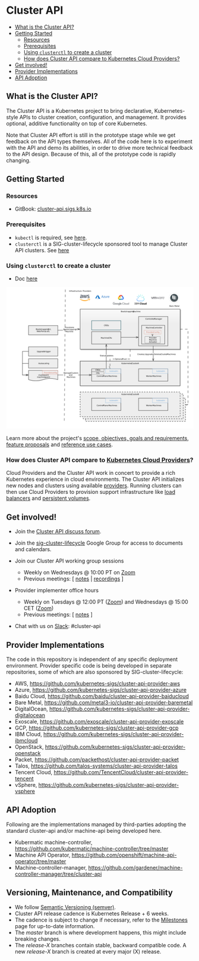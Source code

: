 # Cluster API
<!-- START doctoc generated TOC please keep comment here to allow auto update -->
<!-- DON'T EDIT THIS SECTION, INSTEAD RE-RUN doctoc TO UPDATE -->


- [What is the Cluster API?](#what-is-the-cluster-api)
- [Getting Started](#getting-started)
  - [Resources](#resources)
  - [Prerequisites](#prerequisites)
  - [Using `clusterctl` to create a cluster](#using-clusterctl-to-create-a-cluster)
  - [How does Cluster API compare to Kubernetes Cloud Providers?](#how-does-cluster-api-compare-to-kubernetes-cloud-providers)
- [Get involved!](#get-involved)
- [Provider Implementations](#provider-implementations)
- [API Adoption](#api-adoption)

<!-- END doctoc generated TOC please keep comment here to allow auto update -->
## What is the Cluster API?

The Cluster API is a Kubernetes project to bring declarative, Kubernetes-style
APIs to cluster creation, configuration, and management. It provides optional,
additive functionality on top of core Kubernetes.

Note that Cluster API effort is still in the prototype stage while we get
feedback on the API types themselves. All of the code here is to experiment with
the API and demo its abilities, in order to drive more technical feedback to the
API design. Because of this, all of the prototype code is rapidly changing.

## Getting Started

### Resources

* GitBook: [cluster-api.sigs.k8s.io](https://cluster-api.sigs.k8s.io)

### Prerequisites
* `kubectl` is required, see [here](http://kubernetes.io/docs/user-guide/prereqs/).
* `clusterctl` is a SIG-cluster-lifecycle sponsored tool to manage Cluster API clusters. See [here](cmd/clusterctl)

### Using `clusterctl` to create a cluster
* Doc [here](./docs/how-to-use-clusterctl.md)

![Cluster API Architecture](./docs/book/common_code/architecture.svg "Cluster API Architecture")

Learn more about the project's [scope, objectives, goals and requirements](./docs/scope-and-objectives.md), [feature proposals](./docs/proposals/) and [reference use cases](./docs/staging-use-cases.md).

### How does Cluster API compare to [Kubernetes Cloud Providers](https://kubernetes.io/docs/concepts/cluster-administration/cloud-providers/)?

Cloud Providers and the Cluster API work in concert to provide a rich Kubernetes experience in cloud environments.
The Cluster API initializes new nodes and clusters using available [providers](#Provider-Implementations).
Running clusters can then use Cloud Providers to provision support infrastructure like
[load balancers](https://kubernetes.io/docs/tasks/access-application-cluster/create-external-load-balancer/)
and [persistent volumes](https://kubernetes.io/docs/concepts/storage/persistent-volumes/).

## Get involved!

* Join the [Cluster API discuss forum](https://discuss.kubernetes.io/c/contributors/cluster-api).

* Join the [sig-cluster-lifecycle](https://groups.google.com/forum/#!forum/kubernetes-sig-cluster-lifecycle)
Google Group for access to documents and calendars.

* Join our Cluster API working group sessions
  * Weekly on Wednesdays @ 10:00 PT on [Zoom][zoomMeeting]
  * Previous meetings: \[ [notes][notes] | [recordings][recordings] \]

* Provider implementer office hours
  * Weekly on Tuesdays @ 12:00 PT ([Zoom][providerZoomMeetingTues]) and Wednesdays @ 15:00 CET ([Zoom][providerZoomMeetingWed])
  * Previous meetings: \[ [notes][implementerNotes] \]

* Chat with us on [Slack](http://slack.k8s.io/): #cluster-api

## Provider Implementations

The code in this repository is independent of any specific deployment environment.
Provider specific code is being developed in separate repositories, some of which
are also sponsored by SIG-cluster-lifecycle:

  * AWS, https://github.com/kubernetes-sigs/cluster-api-provider-aws
  * Azure, https://github.com/kubernetes-sigs/cluster-api-provider-azure
  * Baidu Cloud, https://github.com/baidu/cluster-api-provider-baiducloud
  * Bare Metal, https://github.com/metal3-io/cluster-api-provider-baremetal
  * DigitalOcean, https://github.com/kubernetes-sigs/cluster-api-provider-digitalocean
  * Exoscale, https://github.com/exoscale/cluster-api-provider-exoscale
  * GCP, https://github.com/kubernetes-sigs/cluster-api-provider-gcp
  * IBM Cloud, https://github.com/kubernetes-sigs/cluster-api-provider-ibmcloud
  * OpenStack, https://github.com/kubernetes-sigs/cluster-api-provider-openstack
  * Packet, https://github.com/packethost/cluster-api-provider-packet
  * Talos, https://github.com/talos-systems/cluster-api-provider-talos
  * Tencent Cloud, https://github.com/TencentCloud/cluster-api-provider-tencent
  * vSphere, https://github.com/kubernetes-sigs/cluster-api-provider-vsphere

## API Adoption

Following are the implementations managed by third-parties adopting the standard cluster-api and/or machine-api being developed here.

  * Kubermatic machine-controller, https://github.com/kubermatic/machine-controller/tree/master
  * Machine API Operator, https://github.com/openshift/machine-api-operator/tree/master
  * Machine-controller-manager, https://github.com/gardener/machine-controller-manager/tree/cluster-api

## Versioning, Maintenance, and Compatibility

- We follow [Semantic Versioning (semver)](https://semver.org/).
- Cluster API release cadence is Kubernetes Release + 6 weeks.
- The cadence is subject to change if necessary, refer to the [Milestones](https://github.com/kubernetes-sigs/cluster-api/milestones) page for up-to-date information.
- The _master_ branch is where development happens, this might include breaking changes.
- The _release-X_ branches contain stable, backward compatible code. A new _release-X_ branch is created at every major (X) release.



[notes]: https://docs.google.com/document/d/1Ys-DOR5UsgbMEeciuG0HOgDQc8kZsaWIWJeKJ1-UfbY/edit
[recordings]: https://www.youtube.com/playlist?list=PL69nYSiGNLP29D0nYgAGWt1ZFqS9Z7lw4
[zoomMeeting]: https://zoom.us/j/861487554
[implementerNotes]: https://docs.google.com/document/d/1IZ2-AZhe4r3CYiJuttyciS7bGZTTx4iMppcA8_Pr3xE/edit
[providerZoomMeetingTues]: https://zoom.us/j/140808484
[providerZoomMeetingWed]: https://zoom.us/j/424743530
